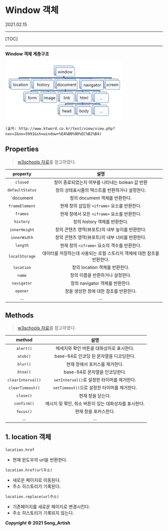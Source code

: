 # Window 객체

2021.02.15

---

[TOC]

---



**Window 객체 계층구조**

![window 객체 내 주요 산하 객체들](img/window_objects.jfif)

`(출처: http://www.ktword.co.kr/test/view/view.php?nav=2&no=5991&sh=window+%EA%B0%9D%EC%B2%B4)`



## Properties

> [w3schools 자료](https://www.w3schools.com/jsref/obj_window.asp)를 참고하였다.

|    property     |                             설명                             |
| :-------------: | :----------------------------------------------------------: |
|    `closed`     |       창이 종료되었는지 여부를 나타내는 bolean 값 반환       |
| `defaultStatus` |       창의 상태표시줄의 텍스트를 반환하거나 설정한다.        |
|    `document    |                창의 document 객체를 반환한다.                |
| `frameElement`  |         현재 창의 삽입된 `<iframe>` 요소를 반환한다.         |
|    `frames`     |         현재 창에서 모든 `<iframe>` 요소를 반환한다.         |
|    `history`    |                창의 history 객체를 반환한다.                 |
|  `innerHeight`  |       창의 콘텐츠 영역(뷰포트)의 내부 높이를 반환한다.       |
|  `innerWidth`   |       창의 콘텐츠 영역(뷰포트)의 내부 너비를 반환한다.       |
|    `length`     |         현재 창의 `<iframe>` 요소의 객수를 반환한다.         |
| `localStorage`  | 데이터를 저장하는데 사용되는 로컬 스토리지 객체에 대한 참조를 반환한다. |
|   `location`    |                창의 location 객체를 반환한다.                |
|     `name`      |               창의 이름을 반환하거나 설정한다.               |
|   `navigator`   |               창의 navigator 객체를 반환한다.                |
|    `opener`     |            창을 생성한 창에 대한 참조를 반환한다.            |
|       ...       |                             ...                              |



## Methods

>[w3schools 자료](https://www.w3schools.com/jsref/obj_window.asp)를 참고하였다.

|      method       |                         설명                          |
| :---------------: | :---------------------------------------------------: |
|     `alert()`     |       메세지와 확인 버튼을 대화상자로 표시한다.       |
|     `atob()`      |       base-64로 인코딩 된 문자열을 디코딩한다.        |
|     `blur()`      |            현재 창에서 포커스를 제거한다.             |
|     `btoa()`      |            base-64로 문자열을 인코딩한다.             |
| `clearInterval()` |      `setInterval()`로 설정한 타이머를 제거한다.      |
| `clearTimeout()`  |     `setTimeout()`으로 설정한 타이머를 제거한다.      |
|     `close()`     |                   현재 창을 닫는다.                   |
|    `confirm()`    | 메시지 및 확인, 취소 버튼이 있는 대화상자를 표시한다. |
|     `focus()`     |                 현재 창을 포커스한다.                 |
|        ...        |                          ...                          |



## 1. location 객체

`location.href`

- 현재 윈도우의 url을 반환한다.

`location.href(url주소)`

- 새로운 페이지로 이동된다.
- 주소 히스토리가 기록된다.

`location.replace(url주소)`

- 기존페이지를 새로운 페이지로 변경시킨다.
- 주소 히스토리가 기록되지 않는다.



***Copyright* © 2021 Song_Artish**

